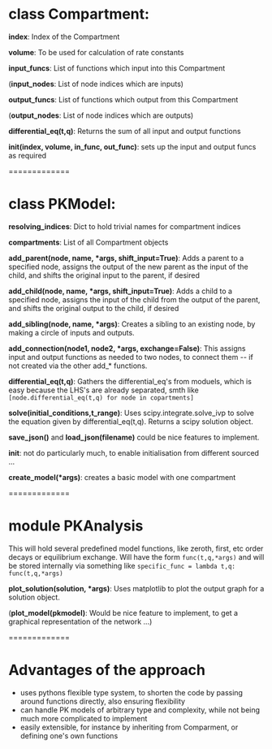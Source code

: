 # class Compartment:

**index**: Index of the Compartment

**volume**: To be used for calculation of rate constants

**input_funcs**: List of functions which input into this Compartment

(**input_nodes**: List of node indices which are inputs)

**output_funcs**: List of functions which output from this Compartment

(**output_nodes**: List of node indices which are outputs)

**differential_eq(t,q)**: Returns the sum of all input and output functions

**__init__(index, volume, in_func, out_func)**: sets up the input and output funcs as required

=============

# class PKModel:

**resolving_indices**: Dict to hold trivial names for compartment indices

**compartments**: List of all Compartment objects

**add_parent(node, name, *args, shift_input=True)**: Adds a parent to a specified node, assigns the output of the new parent as the input of the child, and shifts the original input to the parent, if desired

**add_child(node, name, *args, shift_input=True)**: Adds a child to a specified node, assigns the input of the child from the output of the parent, and shifts the original output to the child, if desired

**add_sibling(node, name, *args)**: Creates a sibling to an existing node, by making a circle of inputs and outputs.

**add_connection(node1, node2, *args, exchange=False)**: This assigns input and output functions as needed to two nodes, to connect them -- if not created via the other add_* functions.

**differential_eq(t,q)**: Gathers the differential_eq's from moduels, which is easy because the LHS's are already separated, smth like ```[node.differential_eq(t,q) for node in copartments]```

**solve(initial_conditions,t_range)**: Uses scipy.integrate.solve_ivp to solve the equation given by differential_eq(t,q). Returns a scipy solution object.

**save_json()** and **load_json(filename)** could be nice features to implement.

**init**: not do particularly much, to enable initialisation from different sourced ...

**create_model(*args)**: creates a basic model with one compartment

=============

# module PKAnalysis

This will hold several predefined model functions, like zeroth, first, etc order decays or equilibrium exchange. Will have the form ```func(t,q,*args)``` and will be stored internally via something like ```specific_func = lambda t,q: func(t,q,*args)```

**plot_solution(solution, *args)**: Uses matplotlib to plot the output graph for a solution object.

(**plot_model(pkmodel)**: Would be nice feature to implement, to get a graphical representation of the network ...)

=============

# Advantages of the approach

* uses pythons flexible type system, to shorten the code by passing around functions directly, also ensuring flexibility
* can handle PK models of arbitrary type and complexity, while not being much more complicated to implement
* easily extensible, for instance by inheriting from Comparment, or defining one's own functions
